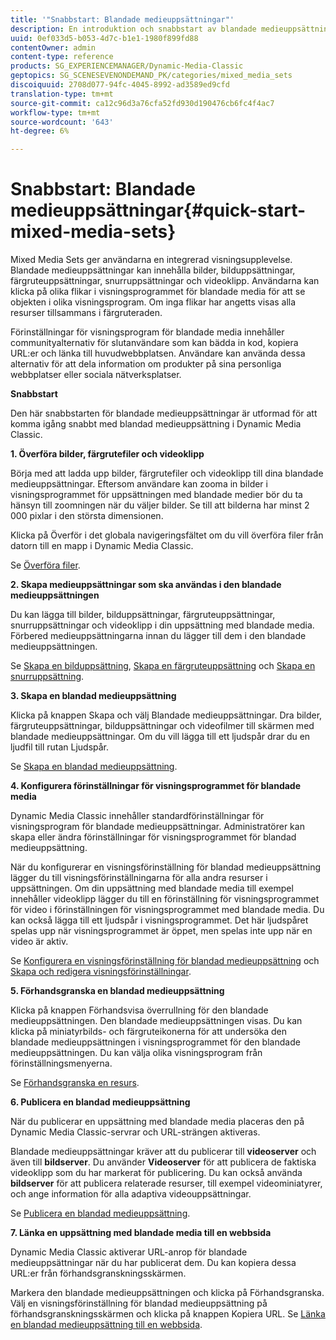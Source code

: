 ```yaml
---
title: '"Snabbstart: Blandade medieuppsättningar"'
description: En introduktion och snabbstart av blandade medieuppsättningar som hjälper dig att komma igång snabbt.
uuid: 0ef033d5-b053-4d7c-b1e1-1980f899fd88
contentOwner: admin
content-type: reference
products: SG_EXPERIENCEMANAGER/Dynamic-Media-Classic
geptopics: SG_SCENESEVENONDEMAND_PK/categories/mixed_media_sets
discoiquuid: 2708d077-94fc-4045-8992-ad3589ed9cfd
translation-type: tm+mt
source-git-commit: ca12c96d3a76cfa52fd930d190476cb6fc4f4ac7
workflow-type: tm+mt
source-wordcount: '643'
ht-degree: 6%

---
```



# Snabbstart: Blandade medieuppsättningar{#quick-start-mixed-media-sets}

Mixed Media Sets ger användarna en integrerad visningsupplevelse. Blandade medieuppsättningar kan innehålla bilder, bilduppsättningar, färgruteuppsättningar, snurruppsättningar och videoklipp. Användarna kan klicka på olika flikar i visningsprogrammet för blandade media för att se objekten i olika visningsprogram. Om inga flikar har angetts visas alla resurser tillsammans i färgruteraden.

Förinställningar för visningsprogram för blandade media innehåller communityalternativ för slutanvändare som kan bädda in kod, kopiera URL:er och länka till huvudwebbplatsen. Användare kan använda dessa alternativ för att dela information om produkter på sina personliga webbplatser eller sociala nätverksplatser.

**Snabbstart**

Den här snabbstarten för blandade medieuppsättningar är utformad för att komma igång snabbt med blandad medieuppsättning i Dynamic Media Classic.

**1. Överföra bilder, färgrutefiler och videoklipp**

Börja med att ladda upp bilder, färgrutefiler och videoklipp till dina blandade medieuppsättningar. Eftersom användare kan zooma in bilder i visningsprogrammet för uppsättningen med blandade medier bör du ta hänsyn till zoomningen när du väljer bilder. Se till att bilderna har minst 2 000 pixlar i den största dimensionen.

Klicka på Överför i det globala navigeringsfältet om du vill överföra filer från datorn till en mapp i Dynamic Media Classic.

Se [Överföra filer](uploading-files.md#uploading-your-files).

**2. Skapa medieuppsättningar som ska användas i den blandade medieuppsättningen**

Du kan lägga till bilder, bilduppsättningar, färgruteuppsättningar, snurruppsättningar och videoklipp i din uppsättning med blandade media. Förbered medieuppsättningarna innan du lägger till dem i den blandade medieuppsättningen.

Se [Skapa en bilduppsättning](creating-image-set.md#creating-an-image-set), [Skapa en färgruteuppsättning](creating-swatch-set.md#creating-a-swatch-set) och [Skapa en snurruppsättning](creating-spin-set.md#creating-a-spin-set).

**3. Skapa en blandad medieuppsättning**

Klicka på knappen Skapa och välj Blandade medieuppsättningar. Dra bilder, färgruteuppsättningar, bilduppsättningar och videofilmer till skärmen med blandade medieuppsättningar. Om du vill lägga till ett ljudspår drar du en ljudfil till rutan Ljudspår.

Se [Skapa en blandad medieuppsättning](creating-mixed-media-set.md#creating-a-mixed-media-set).

**4. Konfigurera förinställningar för visningsprogrammet för blandade media**

Dynamic Media Classic innehåller standardförinställningar för visningsprogram för blandade medieuppsättningar. Administratörer kan skapa eller ändra förinställningar för visningsprogrammet för blandad medieuppsättning.

När du konfigurerar en visningsförinställning för blandad medieuppsättning lägger du till visningsförinställningarna för alla andra resurser i uppsättningen. Om din uppsättning med blandade media till exempel innehåller videoklipp lägger du till en förinställning för visningsprogrammet för video i förinställningen för visningsprogrammet med blandade media. Du kan också lägga till ett ljudspår i visningsprogrammet. Det här ljudspåret spelas upp när visningsprogrammet är öppet, men spelas inte upp när en video är aktiv.

Se [Konfigurera en visningsförinställning för blandad medieuppsättning](setting-mixed-media-set-viewer.md#setting-up-a-mixed-media-set-viewer-preset) och [Skapa och redigera visningsförinställningar](application-setup.md#adding-and-editing-viewer-presets).

**5. Förhandsgranska en blandad medieuppsättning**

Klicka på knappen Förhandsvisa överrullning för den blandade medieuppsättningen. Den blandade medieuppsättningen visas. Du kan klicka på miniatyrbilds- och färgruteikonerna för att undersöka den blandade medieuppsättningen i visningsprogrammet för den blandade medieuppsättningen. Du kan välja olika visningsprogram från förinställningsmenyerna.

Se [Förhandsgranska en resurs](previewing-asset.md#previewing-an-asset).

**6. Publicera en blandad medieuppsättning**

När du publicerar en uppsättning med blandade media placeras den på Dynamic Media Classic-servrar och URL-strängen aktiveras.

Blandade medieuppsättningar kräver att du publicerar till **videoserver** och även till **bildserver**. Du använder **Videoserver** för att publicera de faktiska videoklipp som du har markerat för publicering. Du kan också använda **bildserver** för att publicera relaterade resurser, till exempel videominiatyrer, och ange information för alla adaptiva videouppsättningar.

Se [Publicera en blandad medieuppsättning](publishing-mixed-media-set.md#publishing-a-mixed-media-set).

**7. Länka en uppsättning med blandade media till en webbsida**

Dynamic Media Classic aktiverar URL-anrop för blandade medieuppsättningar när du har publicerat dem. Du kan kopiera dessa URL:er från förhandsgranskningsskärmen.

Markera den blandade medieuppsättningen och klicka på Förhandsgranska. Välj en visningsförinställning för blandad medieuppsättning på förhandsgranskningsskärmen och klicka på knappen Kopiera URL. Se [Länka en blandad medieuppsättning till en webbsida](linking-mixed-media-set-web.md#linking-a-mixed-media-set-to-a-web-page).
